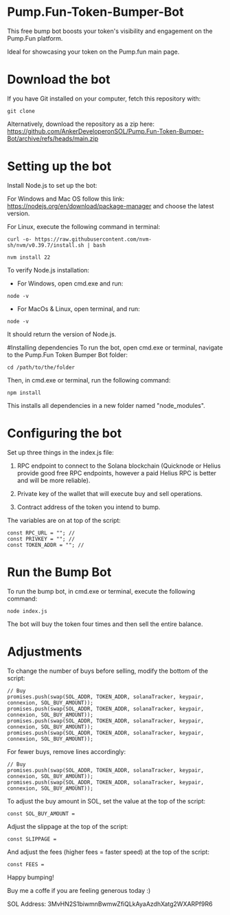 # Pump.Fun-Token-Bumper-Bot
 This free bump bot boosts your token's visibility and engagement on the Pump.Fun platform.
 
Ideal for showcasing your token on the Pump.fun main page.

# Download the bot
If you have Git installed on your computer, fetch this repository with:

``` 
git clone 
```
Alternatively, download the repository as a zip here: https://github.com/AnkerDeveloperonSOL/Pump.Fun-Token-Bumper-Bot/archive/refs/heads/main.zip

# Setting up the bot

Install Node.js to set up the bot:

For Windows and Mac OS follow this link: https://nodejs.org/en/download/package-manager and choose the latest version. 

For Linux, execute the following command in terminal:
```
curl -o- https://raw.githubusercontent.com/nvm-sh/nvm/v0.39.7/install.sh | bash

nvm install 22
```
To verify Node.js installation:

+ For Windows, open cmd.exe and run:
```
node -v
```
+ For MacOs & Linux, open terminal, and run:
```
node -v
```
It should return the version of Node.js.

#Installing dependencies
To run the bot, open cmd.exe or terminal, navigate to the Pump.Fun Token Bumper Bot folder:
```
cd /path/to/the/folder
```
Then, in cmd.exe or terminal, run the following command:

```
npm install
```
This installs all dependencies in a new folder named "node_modules".

# Configuring the bot

Set up three things in the index.js file:

1. RPC endpoint to connect to the Solana blockchain (Quicknode or Helius provide good free RPC endpoints, however a paid Helius RPC is better and will be more reliable).

2. Private key of the wallet that will execute buy and sell operations.

3. Contract address of the token you intend to bump.

The variables are on at top of the script:

```
const RPC_URL = ""; // 
const PRIVKEY = ""; // 
const TOKEN_ADDR = ""; // 
```
# Run the Bump Bot

To run the bump bot, in cmd.exe or terminal, execute the following command:

```
node index.js
```
The bot will buy the token four times and then sell the entire balance.

# Adjustments

To change the number of buys before selling, modify the bottom of the script:

```
// Buy
promises.push(swap(SOL_ADDR, TOKEN_ADDR, solanaTracker, keypair, connexion, SOL_BUY_AMOUNT));
promises.push(swap(SOL_ADDR, TOKEN_ADDR, solanaTracker, keypair, connexion, SOL_BUY_AMOUNT));
promises.push(swap(SOL_ADDR, TOKEN_ADDR, solanaTracker, keypair, connexion, SOL_BUY_AMOUNT));
promises.push(swap(SOL_ADDR, TOKEN_ADDR, solanaTracker, keypair, connexion, SOL_BUY_AMOUNT));
```
For fewer buys, remove lines accordingly:

```
// Buy
promises.push(swap(SOL_ADDR, TOKEN_ADDR, solanaTracker, keypair, connexion, SOL_BUY_AMOUNT));
promises.push(swap(SOL_ADDR, TOKEN_ADDR, solanaTracker, keypair, connexion, SOL_BUY_AMOUNT));
```
To adjust the buy amount in SOL, set the value at the top of the script:

```
const SOL_BUY_AMOUNT =

```
Adjust the slippage at the top of the script:

```
const SLIPPAGE = 

```
And adjust the fees (higher fees = faster speed) at the top of the script:

```
const FEES =
```
Happy bumping!

Buy me a coffe if you are feeling generous today :) 

SOL Address: 3MvHN2S1biwmnBwmwZfiQLkAyaAzdhXatg2WXARPf9R6
